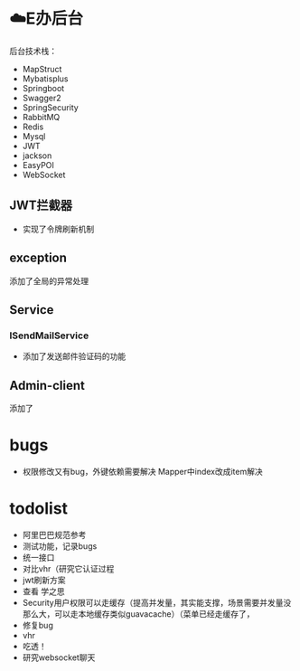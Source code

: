 # ☁️E办后台
后台技术栈：
- MapStruct
- Mybatisplus
- Springboot
- Swagger2
- SpringSecurity
- RabbitMQ
- Redis
- Mysql
- JWT
- jackson
- EasyPOI
- WebSocket
## JWT拦截器
- 实现了令牌刷新机制
## exception
添加了全局的异常处理
## Service
### ISendMailService
- 添加了发送邮件验证码的功能
## Admin-client
添加了

# bugs
- 权限修改又有bug，外键依赖需要解决 Mapper中index改成item解决
# todolist
- 阿里巴巴规范参考
- 测试功能，记录bugs
- 统一接口
- 对比vhr（研究它认证过程
- jwt刷新方案
- 查看 学之思
- Security用户权限可以走缓存（提高并发量，其实能支撑，场景需要并发量没那么大，可以走本地缓存类似guavacache）（菜单已经走缓存了，
- 修复bug
- vhr
- 吃透！
- 研究websocket聊天
